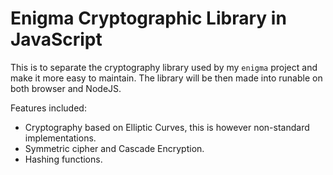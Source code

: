 Enigma Cryptographic Library in JavaScript
==========================================

This is to separate the cryptography library used by my `enigma` project and
make it more easy to maintain. The library will be then made into runable on
both browser and NodeJS.

Features included:

* Cryptography based on Elliptic Curves, this is however non-standard
  implementations.
* Symmetric cipher and Cascade Encryption.
* Hashing functions.
